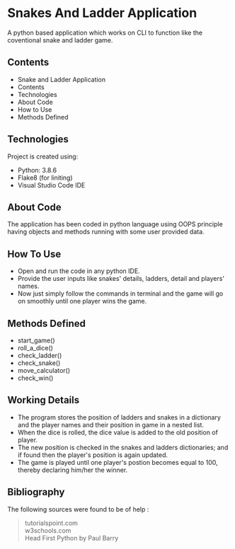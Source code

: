 # Snakes And Ladder Application
A python based application which works on CLI to function like the coventional snake and ladder game.
  
## Contents
* Snake and Ladder Application
* Contents
* Technologies
* About Code
* How to Use
* Methods Defined

## Technologies
Project is created using:
* Python: 3.8.6
* Flake8 (for liniting)
* Visual Studio Code IDE

## About Code
The application has been coded in python language using OOPS principle having objects and methods running with some user provided data.

## How To Use
* Open and run the code in any python IDE.
* Provide the user inputs like snakes' details, ladders, detail and players' names.
* Now just simply follow the commands in terminal and the game will go on smoothly until one player wins the game.

## Methods Defined
* start_game()
* roll_a_dice()
* check_ladder()
* check_snake()
* move_calculator()
* check_win()

## Working Details
* The program stores the position of ladders and snakes in a dictionary and the player names and their position in game in a nested list.
* When the dice is rolled, the dice value is added to the old position of player.
* The new position is checked in the snakes and ladders dictionaries; and if found then the player's position is again updated.
* The game is played until one player's postion becomes equal to 100, thereby declaring him/her the winner.

## Bibliography
The following sources were found to be of help :
> tutorialspoint.com  
> w3schools.com  
> Head First Python by Paul Barry  
